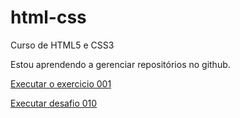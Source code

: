 # html-css
 Curso de HTML5 e CSS3

Estou aprendendo a gerenciar repositórios no github.

<a href="https://waltermanoel.github.io/html-css/exercios/ex001/index.html">Executar o exercicio 001</a>

<a href="https://waltermanoel.github.io/html-css/desafios/de010/android-historia/android.html">Executar desafio 010</a>